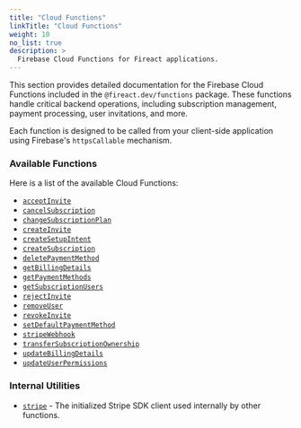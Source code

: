 ```yaml
---
title: "Cloud Functions"
linkTitle: "Cloud Functions"
weight: 10
no_list: true
description: >
  Firebase Cloud Functions for Fireact applications.
---
```


This section provides detailed documentation for the Firebase Cloud Functions included in the `@fireact.dev/functions` package. These functions handle critical backend operations, including subscription management, payment processing, user invitations, and more.

Each function is designed to be called from your client-side application using Firebase's `httpsCallable` mechanism.

### Available Functions

Here is a list of the available Cloud Functions:

*   [`acceptInvite`](/functions/functions/acceptInvite/)
*   [`cancelSubscription`](/functions/functions/cancelSubscription/)
*   [`changeSubscriptionPlan`](/functions/functions/changeSubscriptionPlan/)
*   [`createInvite`](/functions/functions/createInvite/)
*   [`createSetupIntent`](/functions/functions/createSetupIntent/)
*   [`createSubscription`](/functions/functions/createSubscription/)
*   [`deletePaymentMethod`](/functions/functions/deletePaymentMethod/)
*   [`getBillingDetails`](/functions/functions/getBillingDetails/)
*   [`getPaymentMethods`](/functions/functions/getPaymentMethods/)
*   [`getSubscriptionUsers`](/functions/functions/getSubscriptionUsers/)
*   [`rejectInvite`](/functions/functions/rejectInvite/)
*   [`removeUser`](/functions/functions/removeUser/)
*   [`revokeInvite`](/functions/functions/revokeInvite/)
*   [`setDefaultPaymentMethod`](/functions/functions/setDefaultPaymentMethod/)
*   [`stripeWebhook`](/functions/functions/stripeWebhook/)
*   [`transferSubscriptionOwnership`](/functions/functions/transferSubscriptionOwnership/)
*   [`updateBillingDetails`](/functions/functions/updateBillingDetails/)
*   [`updateUserPermissions`](/functions/functions/updateUserPermissions/)

### Internal Utilities

*   [`stripe`](/functions/functions/stripe/) - The initialized Stripe SDK client used internally by other functions.
